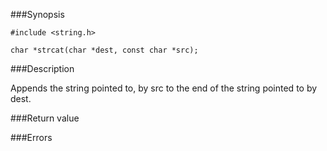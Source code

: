 ###Synopsis

`#include <string.h>`

`char *strcat(char *dest, const char *src);`

###Description

Appends the string pointed to, by src to the end of the string pointed to by dest.

###Return value

###Errors